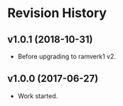Revision History
===================



v1.0.1 (2018-10-31)
-------------------

* Before upgrading to ramverk1 v2.



v1.0.0 (2017-06-27)
-------------------

* Work started.
